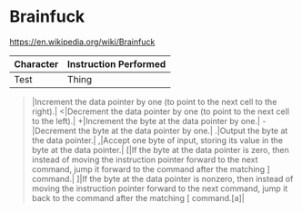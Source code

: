 # Brainfuck
https://en.wikipedia.org/wiki/Brainfuck

Character|Instruction Performed|
----|----|
Test|Thing|

>|Increment the data pointer by one (to point to the next cell to the right).|
<|Decrement the data pointer by one (to point to the next cell to the left).|
+|Increment the byte at the data pointer by one.|
-|Decrement the byte at the data pointer by one.|
.|Output the byte at the data pointer.|
,|Accept one byte of input, storing its value in the byte at the data pointer.|
[|If the byte at the data pointer is zero, then instead of moving the instruction pointer forward to the next command, jump it forward to the command after the matching ] command.|
]|If the byte at the data pointer is nonzero, then instead of moving the instruction pointer forward to the next command, jump it back to the command after the matching [ command.[a]|